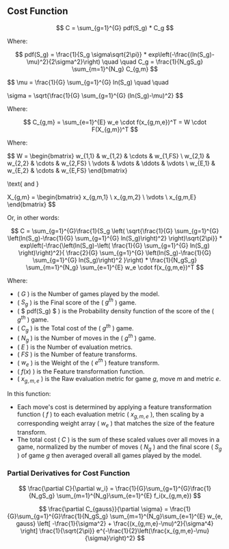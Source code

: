 ## Cost Function

$$
C = \sum_{g=1}^{G} pdf(S_g) * C_g
$$

Where:

$$
pdf(S_g) = \frac{1}{S_g \sigma\sqrt{2\pi}} * exp\left(-\frac{(ln(S_g)-\mu)^2}{2\sigma^2}\right)  \quad \quad
C_g = \frac{1}{N_gS_g} \sum_{m=1}^{N_g} C_{g,m}
$$

$$
\mu = \frac{1}{G} \sum_{g=1}^{G} ln(S_g) \quad \quad

\sigma = \sqrt{\frac{1}{G} \sum_{g=1}^{G} (ln(S_g)-\mu)^2}
$$

Where:

$$
C_{g,m} = \sum_{e=1}^{E} w_e \cdot f(x_{g,m,e})^T = W \cdot F(X_{g,m})^T
$$

Where:

$$
W = \begin{bmatrix} w_{1,1} & w_{1,2} & \cdots & w_{1,FS} \\ w_{2,1} & w_{2,2} & \cdots & w_{2,FS} \\ \vdots & \vdots & \ddots & \vdots \\ w_{E,1} & w_{E,2} & \cdots & w_{E,FS} \end{bmatrix}

\text{ and } 

X_{g,m} = \begin{bmatrix} x_{g,m,1} \\ x_{g,m,2} \\ \vdots \\ x_{g,m,E} \end{bmatrix}
$$

Or, in other words:

$$
C = \sum_{g=1}^{G}\frac{1}{S_g \left( \sqrt{\frac{1}{G} \sum_{g=1}^{G} \left(ln(S_g)-\frac{1}{G} \sum_{g=1}^{G} ln(S_g)\right)^2} \right)\sqrt{2\pi}} * exp\left(-\frac{\left(ln(S_g)-\left( \frac{1}{G} \sum_{g=1}^{G} ln(S_g) \right)\right)^2}{ \frac{2}{G} \sum_{g=1}^{G} \left(ln(S_g)-\frac{1}{G} \sum_{g=1}^{G} ln(S_g)\right)^2 }\right) * \frac{1}{N_gS_g} \sum_{m=1}^{N_g} \sum_{e=1}^{E} w_e \cdot f(x_{g,m,e})^T
$$

Where:
- \( $G$ \) is the Number of games played by the model.
- \( $S_g$ \) is the Final score of the \( $g^{th}$ \) game.
- \( $ pdf(S_g) $ \) is the Probability density function of the score of the \( $g^{th}$ \) game.
- \( $C_g$ \) is the Total cost of the \( $g^{th}$ \) game.
- \( $N_g$ \) is the Number of moves in the \( $g^{th}$ \) game.
- \( $E$ \) is the Number of evaluation metrics.
- \( $FS$ \) is the Number of feature transforms.
- \( $w_e$ \) is the Weight of the \( $e^{th}$ \) feature transform.
- \( $f(x)$ \) is the Feature transformation function.
- \( $x_{g,m,e}$ \) is the Raw evaluation metric for game $g$, move $m$ and metric $e$.

In this function:
- Each move's cost is determined by applying a feature transformation function \( $f$ \) to each evaluation metric \( $x_{g,m,e}$ \), then scaling by a corresponding weight array \( $w_e$ \) that matches the size of the feature transform.
- The total cost \( $C$ \) is the sum of these scaled values over all moves in a game, normalized by the number of moves \( $N_g$ \) and the final score \( $S_g$ \) of game $g$ then averaged overall all games played by the model.

### Partial Derivatives for Cost Function

$$
\frac{\partial C}{\partial w_i} = \frac{1}{G}\sum_{g=1}^{G}\frac{1}{N_gS_g} \sum_{m=1}^{N_g}\sum_{e=1}^{E} f_i(x_{g,m,e})
$$

$$
\frac{\partial C_{gauss}}{\partial \sigma} = \frac{1}{G}\sum_{g=1}^{G}\frac{1}{N_gS_g} \sum_{m=1}^{N_g}\sum_{e=1}^{E} w_{e, gauss} \left[ -\frac{1}{\sigma^2} + \frac{(x_{g,m,e}-\mu)^2}{\sigma^4} \right] \frac{1}{\sqrt{2\pi}} e^{-\frac{1}{2}\left(\frac{x_{g,m,e}-\mu}{\sigma}\right)^2}
$$
